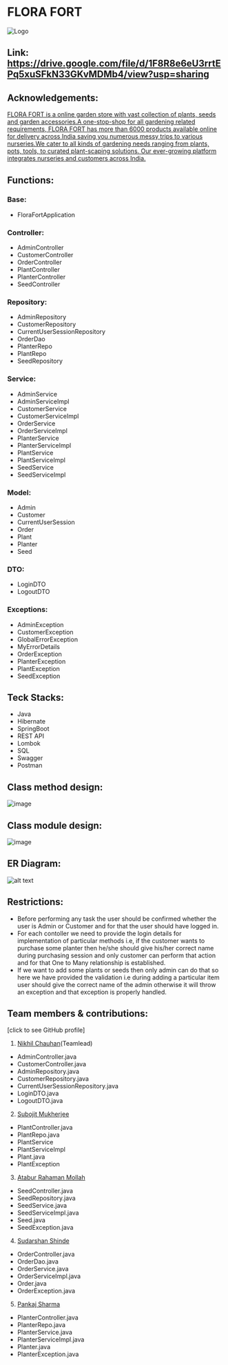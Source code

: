 
# FLORA FORT


![Logo](https://user-images.githubusercontent.com/105915351/201520600-c9177661-043b-4be2-8568-0049ecc489b6.png)


## Link: https://drive.google.com/file/d/1F8R8e6eU3rrtEPq5xuSFkN33GKvMDMb4/view?usp=sharing 


## Acknowledgements:

[FLORA FORT is a online garden store with vast collection of plants, seeds and garden accessories.A one-stop-shop for all gardening related requirements, FLORA FORT has more than 6000 products available online for delivery across India saving you numerous messy trips to various nurseries.We cater to all kinds of gardening needs ranging from plants, pots, tools, to curated plant-scaping solutions. Our ever-growing platform integrates nurseries and customers across India. ]()
## Functions:

### Base:
- FloraFortApplication

### Controller:
- AdminController
- CustomerController
- OrderController
- PlantController
- PlanterController
- SeedController

### Repository:
- AdminRepository
- CustomerRepository
- CurrentUserSessionRepository
- OrderDao
- PlanterRepo
- PlantRepo
- SeedRepository

### Service:
- AdminService
- AdminServiceImpl
- CustomerService
- CustomerServiceImpl
- OrderService
- OrderServiceImpl
- PlanterService
- PlanterServiceImpl
- PlantService
- PlantServiceImpl
- SeedService
- SeedServiceImpl

### Model:
- Admin
- Customer
- CurrentUserSession
- Order
- Plant 
- Planter 
- Seed

### DTO:
- LoginDTO
- LogoutDTO

### Exceptions:
- AdminException
- CustomerException
- GlobalErrorException
- MyErrorDetails
- OrderException
- PlanterException
- PlantException
- SeedException

## Teck Stacks:
- Java
- Hibernate
- SpringBoot
- REST API
- Lombok
- SQL
- Swagger
- Postman

## Class method design:
![image](https://user-images.githubusercontent.com/104348363/201666308-6e5b0b4a-2193-4eac-943f-f6cda668431f.png)

## Class module design:
![image](https://user-images.githubusercontent.com/104348363/201664014-a1eb958f-0986-47e0-8c5d-16c760ba5113.png)

##  ER Diagram:
![alt text](https://user-images.githubusercontent.com/105915351/201520484-d274a422-21c2-4de0-afb7-d9e192ea6378.jpg)

## Restrictions:
- Before performing any task the user should be confirmed whether the user is Admin or Customer and for that the user should have logged in.<br/>
- For each contoller we need to provide the login details for implementation of particular methods i.e, if the customer wants to purchase some planter then he/she should give his/her correct name during purchasing session and only customer can perform that action and for that One to Many relationship is established.
- If we want to add some plants or seeds then only admin can do that so here we have provided the validation i.e during adding a particular item  user should give the correct name of the admin otherwise it will throw an exception and that exception is properly handled.


## Team members & contributions:
[click to see GitHub profile]




1. [Nikhil Chauhan](https://github.com/NLucifer03)(Teamlead)
- AdminController.java
- CustomerController.java
- AdminRepository.java
- CustomerRepository.java
- CurrentUserSessionRepository.java
- LoginDTO.java
- LogoutDTO.java

2. [Subojit Mukherjee](https://github.com/subo8083)
- PlantController.java
- PlantRepo.java
- PlantService
- PlantServiceImpl
- Plant.java
- PlantException

3. [Atabur Rahaman Mollah](https://github.com/Ataburjee)
- SeedController.java
- SeedRepository.java
- SeedService.java
- SeedServiceImpl.java
- Seed.java
- SeedException.java

4. [Sudarshan Shinde](https://github.com/sudarshan1309)
- OrderController.java
- OrderDao.java
- OrderService.java
- OrderServiceImpl.java
- Order.java
- OrderException.java

5. [Pankaj Sharma](https://github.com/Pankajsharma8221)
- PlanterController.java
- PlanterRepo.java
- PlanterService.java
- PlanterServiceImpl.java
- Planter.java
- PlanterException.java
